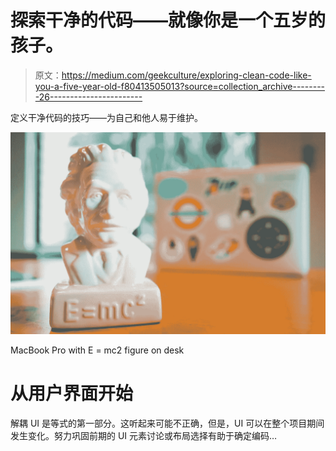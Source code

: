 # 探索干净的代码——就像你是一个五岁的孩子。

> 原文：<https://medium.com/geekculture/exploring-clean-code-like-you-a-five-year-old-f80413505013?source=collection_archive---------26----------------------->

定义干净代码的技巧——为自己和他人易于维护。

![](img/b10cdeb40cc8c1d63e517ebc08290c93.png)

MacBook Pro with E = mc2 figure on desk

# 从用户界面开始

解耦 UI 是等式的第一部分。这听起来可能不正确，但是，UI 可以在整个项目期间发生变化。努力巩固前期的 UI 元素讨论或布局选择有助于确定编码…